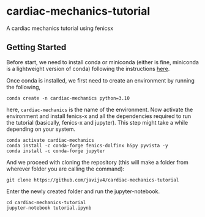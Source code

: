 # cardiac-mechanics-tutorial
A cardiac mechanics tutorial using fenicsx

## Getting Started
Before start, we need to install conda or miniconda (either is fine, miniconda is a lightweight version of conda) following the instructions [here](https://conda.io/projects/conda/en/latest/user-guide/install/index.html).

Once conda is installed, we first need to create an environment by running the following,
```
conda create -n cardiac-mechanics python=3.10
```
here, `cardiac-mechanics` is the name of the environment. Now activate the environment and install fenics-x and all the dependencies required to run the tutorial (basically, fenics-x and jupyter). This step might take a while depending on your system. 
```
conda activate cardiac-mechanics
conda install -c conda-forge fenics-dolfinx h5py pyvista -y
conda install -c conda-forge jupyter
```
And we proceed with cloning the repository (this will make a folder from wherever folder you are calling the command):
```
git clone https://github.com/javijv4/cardiac-mechanics-tutorial
```
Enter the newly created folder and run the jupyter-notebook.
```
cd cardiac-mechanics-tutorial
jupyter-notebook tutorial.ipynb
```
